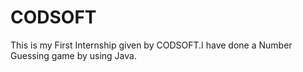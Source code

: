 # CODSOFT
This is my First Internship given by CODSOFT.I have done a Number Guessing game by using Java.  
